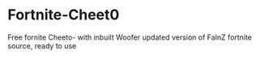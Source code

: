 # Fortnite-Cheet0
Free fornite Cheeto- with inbuilt Woofer
updated version of FaInZ fortnite source, ready to use
